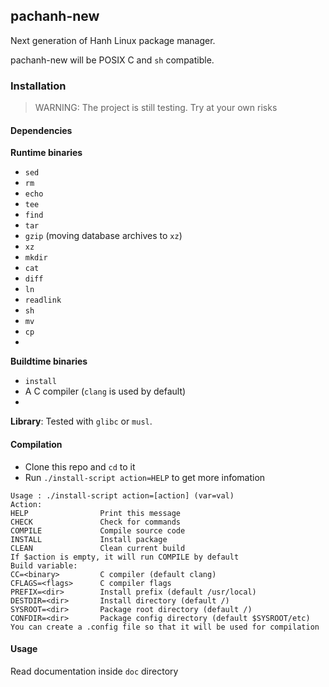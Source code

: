 ## pachanh-new
Next generation of Hanh Linux package manager. 

pachanh-new will be POSIX C and `sh` compatible.
### Installation
> WARNING: The project is still testing. Try at your own risks
#### Dependencies
**Runtime binaries**
- `sed`
- `rm`
- `echo`
- `tee`
- `find`
- `tar`
- `gzip` (moving database archives to `xz`)
- `xz`
- `mkdir`
- `cat`
- `diff`
- `ln`
- `readlink`
- `sh` 
- `mv`
- `cp`
- 
**Buildtime binaries**
- `install`
- A C compiler (`clang` is used by default)
- 
**Library**: Tested with `glibc` or `musl`.
#### Compilation
- Clone this repo and `cd` to it
- Run `./install-script action=HELP` to get more infomation 
```
Usage : ./install-script action=[action] (var=val)
Action:
HELP                Print this message
CHECK               Check for commands
COMPILE             Compile source code
INSTALL             Install package
CLEAN               Clean current build
If $action is empty, it will run COMPILE by default
Build variable:
CC=<binary>         C compiler (default clang)
CFLAGS=<flags>      C compiler flags 
PREFIX=<dir>        Install prefix (default /usr/local)
DESTDIR=<dir>       Install directory (default /)
SYSROOT=<dir>       Package root directory (default /)
CONFDIR=<dir>       Package config directory (default $SYSROOT/etc)
You can create a .config file so that it will be used for compilation
```
#### Usage
Read documentation inside `doc` directory 
